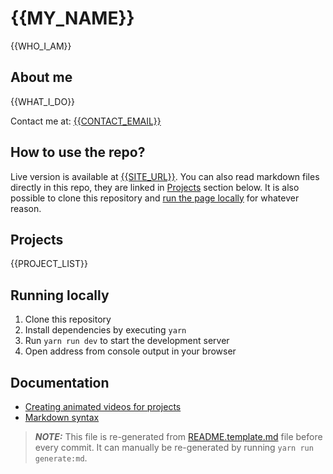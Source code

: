 # {{MY_NAME}}

{{WHO_I_AM}}


## About me

{{WHAT_I_DO}}

Contact me at: [{{CONTACT_EMAIL}}](mailto:{{CONTACT_EMAIL}})


## How to use the repo?

Live version is available at [{{SITE_URL}}]({{SITE_URL}}). You can also read markdown files directly in this repo, they are linked in [Projects](#projects) section below. It is also possible to clone this repository and [run the page locally](#running-locally) for whatever reason.


## Projects

{{PROJECT_LIST}}


## Running locally

1. Clone this repository
2. Install dependencies by executing `yarn`
3. Run `yarn run dev` to start the development server
4. Open address from console output in your browser


## Documentation
- [Creating animated videos for projects](docs/creating-videos.md)
- [Markdown syntax](src/components/ArticleMarkdown/README.md)


> ***NOTE:*** This file is re-generated from [README.template.md](src/templates/README.template.md) file before every commit. It can manually be re-generated by running `yarn run generate:md`.
